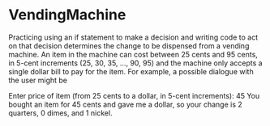 # VendingMachine
Practicing using an if statement to make a decision and writing code to act on that decision
determines the change to be dispensed from a vending machine.  An item in the machine can cost between 25 cents and 95 cents, in 5-cent increments (25, 30, 35, …, 90, 95) and the machine only accepts a single dollar bill to pay for the item.  For example, a possible dialogue with the user might be

Enter price of item (from 25 cents to a dollar, in 5-cent increments):  45
You bought an item for 45 cents and gave me a dollar,
so your change is
2 quarters,
0 dimes, and
1 nickel.


